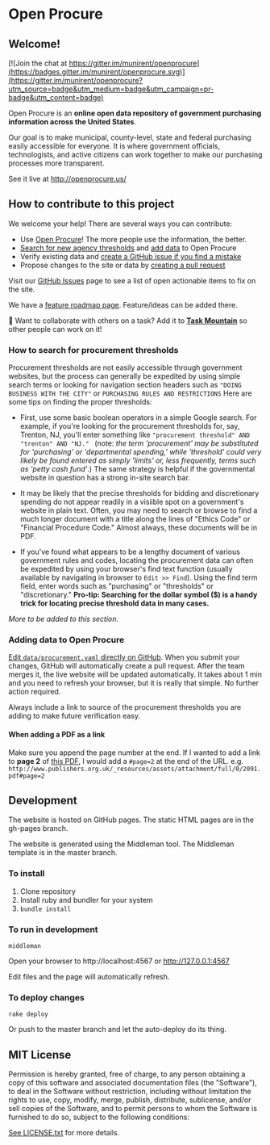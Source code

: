 # Open Procure
## Welcome!

[![Join the chat at https://gitter.im/munirent/openprocure](https://badges.gitter.im/munirent/openprocure.svg)](https://gitter.im/munirent/openprocure?utm_source=badge&utm_medium=badge&utm_campaign=pr-badge&utm_content=badge)

Open Procure is an **online open data repository of government purchasing information across the United States**.

Our goal is to make municipal, county-level, state and federal purchasing easily accessible for everyone. It is where government officials, technologists, and active citizens can work together to make our purchasing processes more transparent.

See it live at http://openprocure.us/

## How to contribute to this project

We welcome your help! There are several ways you can contribute:

* Use [Open Procure]! The more people use the information, the better.
* [Search for new agency thresholds](#search) and [add data](#add-data) to Open Procure
* Verify existing data and [create a GitHub issue if you find a mistake][Issues]
* Propose changes to the site or data by [creating a pull request][PR]

Visit our [GitHub Issues][Issues] page to see a list of open actionable items to fix on the site.

We have a [feature roadmap page][Roadmap]. Feature/ideas can be added there.

:mount_fuji: Want to collaborate with others on a task?  Add it to **[Task Mountain][TM]** so other people can work on it!

[Open Procure]: http://openprocure.us
[Issues]: https://github.com/munirent/openprocure/issues
[PR]: https://github.com/munirent/openprocure/pulls
[Roadmap]: https://github.com/munirent/openprocure/wiki/Feature-Roadmap
[TM]: http://www.taskmountain.com/

<a name="search"></a>
### How to search for procurement thresholds

Procurement thresholds are not easily accessible through government websites, but the process can generally be expedited by using simple search terms or looking for navigation section headers such as `` "DOING BUSINESS WITH THE CITY" `` or `` PURCHASING RULES AND RESTRICTIONS `` Here are some tips on finding the proper thresholds:

+ First, use some basic boolean operators in a simple Google search. For example, if you're looking for the procurement thresholds for, say, Trenton, NJ, you'll enter something like ``"procurement threshold" AND "trenton" AND "NJ." `` (note: *the term 'procurement' may be substituted for 'purchasing' or 'departmental spending,' while 'threshold' could very likely be found entered as simply 'limits' or, less frequently, terms such as 'petty cash fund'*.) The same strategy is helpful if the governmental website in question has a strong in-site search bar.


+ It may be likely that the precise thresholds for bidding and discretionary spending do not appear readily in a visiible spot on a government's website in plain text. Often, you may need to search or browse to find a much longer document with a title along the lines of "Ethics Code" or "Financial Procedure Code." Almost always, these documents will be in PDF.

+ If you've found what appears to be a lengthy document of various government rules and codes, locating the procurement data can often be expedited  by using your browser's find text function (usually available by navigating in browser to ``Edit >> Find``). Using the find term field, enter words such as "purchasing" or "thresholds" or "discretionary." **Pro-tip: Searching for the dollar symbol ($) is a handy trick for locating precise threshold data in many cases.**

*More to be added to this section.*

<a name="add-data"></a>
### Adding data to Open Procure

[Edit `data/procurement.yaml` directly on GitHub][edit data].  When you submit your changes, GitHub will automatically create a pull request. After the team merges it, the live website will be updated automatically.  It takes about 1 min and you need to refresh your browser, but it is really that simple.  No further action required.

Always include a link to source of the procurement thresholds you are adding to make future verification easy.

[edit data]: https://github.com/munirent/openprocure/edit/master/data/procurement.yaml

#### When adding a PDF as a link

Make sure you append the page number at the end.  If I wanted to add a link to **page 2** of [this PDF](http://www.publishers.org.uk/_resources/assets/attachment/full/0/2091.pdf), I would add a `#page=2` at the end of the URL. e.g. `http://www.publishers.org.uk/_resources/assets/attachment/full/0/2091.pdf#page=2`

## Development

The website is hosted on GitHub pages.  The static HTML pages are in the gh-pages branch.

The website is generated using the Middleman tool. The Middleman template is in the master branch.

### To install

1. Clone repository
2. Install ruby and bundler for your system
3. `bundle install`

### To run in development

`middleman`

Open your browser to http://localhost:4567 or http://127.0.0.1:4567

Edit files and the page will automatically refresh.

### To deploy changes

`rake deploy`

Or push to the master branch and let the auto-deploy do its thing.

## MIT License

Permission is hereby granted, free of charge, to any person obtaining a copy of this software and associated documentation files (the "Software"), to deal in the Software without restriction, including without limitation the rights to use, copy, modify, merge, publish, distribute, sublicense, and/or sell copies of the Software, and to permit persons to whom the Software is furnished to do so, subject to the following conditions:

[See LICENSE.txt](LICENSE.txt) for more details.
